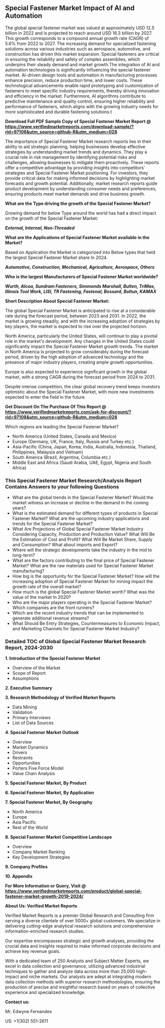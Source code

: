 <h2>Special Fastener Market Impact of AI and Automation</h2>The global special fastener market was valued at approximately USD 12.5 billion in 2022 and is projected to reach around USD 16.3 billion by 2027. This growth corresponds to a compound annual growth rate (CAGR) of 5.6% from 2022 to 2027. The increasing demand for specialized fastening solutions across various industries such as aerospace, automotive, and construction has driven this market expansion. Special fasteners are critical in ensuring the reliability and safety of complex assemblies, which underpins their steady demand and market growth.The integration of AI and automation technologies is significantly influencing the special fastener market. AI-driven design tools and automation in manufacturing processes enhance precision, reduce production time, and lower costs. These technological advancements enable rapid prototyping and customization of fasteners to meet specific industry requirements, thereby driving innovation and efficiency in the market. Furthermore, AI algorithms contribute to predictive maintenance and quality control, ensuring higher reliability and performance of fasteners, which aligns with the growing industry needs for more sophisticated and durable fastening solutions.t</p><p id="" class=""><strong>Download Full PDF Sample Copy of Special Fastener Market Report @ <a href="https://www.verifiedmarketreports.com/download-sample/?rid=97108&utm_source=github-R&utm_medium=028" target="_blank">https://www.verifiedmarketreports.com/download-sample/?rid=97108&utm_source=github-R&utm_medium=028</a></strong></p><p>The importance of&nbsp;Special Fastener Market research reports lies in their ability to aid strategic planning, helping businesses develop effective strategies by understanding market trends and dynamics. They play a crucial role in risk management by identifying potential risks and challenges, allowing businesses to mitigate them proactively. These reports offer a competitive advantage by providing insights into competitors' strategies and Special Fastener Market positioning. For investors, they provide critical data for making informed decisions by highlighting market forecasts and growth potential. Additionally, market research reports guide product development by understanding consumer needs and preferences, ensuring products meet market demands and drive business growth.</p><p><strong>What are the&nbsp;Type driving the growth of the Special Fastener Market?</strong></p><p id="" class="">Growing demand for below Type around the world has had a direct impact on the growth of the Special Fastener Market:</p><em><strong>External, Internal, Non-Threaded</strong></em></p><strong>What are the&nbsp;Applications&nbsp;of Special Fastener Market available in the Market?</strong></p><p id="" class="">Based on Application the Market is categorized into Below types that held the largest Special Fastener Market share In 2024.</p><em><strong>Automotive, Construction, Mechanical, Agriculture, Aerospace, Others</strong></em></p><strong>Who is the largest Manufacturers of Special Fastener Market worldwide?</strong></p><p><em><strong>Wurth, Alcoa, Sundram Fasteners, Simmonds Marshall, Bulten, TriMas, Illinois Tool Work, LISI, TR Fastening, Fastenal, Bossard, Boltun, KAMAX</strong></em></p><p id="" class=""><strong>Short Description About Special Fastener Market:</strong></p><p>The global Special Fastener Market is anticipated to rise at a considerable rate during the forecast period, between 2023 and 2031. In 2022, the market is growing steadily, and with the increasing adoption of strategies by key players, the market is expected to rise over the projected horizon.</p><p>North America, particularly the United States, will continue to play a pivotal role in the market's development. Any changes in the United States could significantly impact the Special Fastener Market growth trends. The market in North America is projected to grow considerably during the forecast period, driven by the high adoption of advanced technology and the presence of major industry players, creating ample growth opportunities.</p><p>Europe is also expected to experience significant growth in the global market, with a strong CAGR during the forecast period from 2024 to 2031.</p><p>Despite intense competition, the clear global recovery trend keeps investors optimistic about the Special Fastener Market, with more new investments expected to enter the field in the future.</p><p id="" class=""><strong>Get Discount On The Purchase Of This Report @ <a href="https://www.verifiedmarketreports.com/ask-for-discount/?rid=97108&utm_source=github-R&utm_medium=028" target="_blank">https://www.verifiedmarketreports.com/ask-for-discount/?rid=97108&utm_source=github-R&utm_medium=028</a></strong></p>Which regions are leading the Special Fastener Market?</p><ul><li>North America (United States, Canada and Mexico)</li><li>Europe (Germany, UK, France, Italy, Russia and Turkey etc.)</li><li>Asia-Pacific (China, Japan, Korea, India, Australia, Indonesia, Thailand, Philippines, Malaysia and Vietnam)</li><li>South America (Brazil, Argentina, Columbia etc.)</li><li>Middle East and Africa (Saudi Arabia, UAE, Egypt, Nigeria and South Africa)</li></ul><h3 id="" class="">This Special Fastener Market Research/Analysis Report Contains Answers to your following Questions</h3><ul><li>What are the global trends in the Special Fastener Market? Would the market witness an increase or decline in the demand in the coming years?</li><li>What is the estimated demand for different types of products in Special Fastener Market? What are the upcoming industry applications and trends for the Special Fastener Market?</li><li>What Are Projections of Global Special Fastener Market Industry Considering Capacity, Production and Production Value? What Will Be the Estimation of Cost and Profit? What Will Be Market Share, Supply and Consumption? What about imports and Export?</li><li>Where will the strategic developments take the industry in the mid to long-term?</li><li>What are the factors contributing to the final price of Special Fastener Market? What are the raw materials used for Special Fastener Market manufacturing?</li><li>How big is the opportunity for the Special Fastener Market? How will the increasing adoption of Special Fastener Market for mining impact the growth rate of the overall market?</li><li>How much is the global Special Fastener Market worth? What was the value of the market In 2020?</li><li>Who are the major players operating in the Special Fastener Market? Which companies are the front runners?</li><li>Which are the recent industry trends that can be implemented to generate additional revenue streams?</li><li>What Should Be Entry Strategies, Countermeasures to Economic Impact, and Marketing Channels for Special Fastener Market Industry?</li></ul><h3 id="" class="">Detailed TOC of Global Special Fastener Market Research Report, 2024-2030</h3><p id="" class=""><strong>1. Introduction of the Special Fastener Market</strong></p><ul><li>Overview of the Market</li><li>Scope of Report</li><li>Assumptions</li></ul><p id="" class=""><strong>2. Executive Summary</strong></p><p id="" class=""><strong>3. Research Methodology of Verified Market Reports</strong></p><ul><li>Data Mining</li><li>Validation</li><li>Primary Interviews</li><li>List of Data Sources</li></ul><p id="" class=""><strong>4. Special Fastener Market Outlook</strong></p><ul><li>Overview</li><li>Market Dynamics</li><li>Drivers</li><li>Restraints</li><li>Opportunities</li><li>Porters Five Force Model</li><li>Value Chain Analysis</li></ul><p id="" class=""><strong>5. Special Fastener Market, By Product</strong></p><p id="" class=""><strong>6. Special Fastener Market, By Application</strong></p><p id="" class=""><strong>7. Special Fastener Market, By Geography</strong></p><ul><li>North America</li><li>Europe</li><li>Asia Pacific</li><li>Rest of the World</li></ul><p id="" class=""><strong>8. Special Fastener Market Competitive Landscape</strong></p><ul><li>Overview</li><li>Company Market Ranking</li><li>Key Development Strategies</li></ul><p id="" class=""><strong>9. Company Profiles</strong></p><p id="" class=""><strong>10. Appendix</strong></p><p id="" class=""><strong>For More Information or Query, Visit @ <a href="https://www.verifiedmarketreports.com/product/global-special-fastener-market-growth-2019-2024/" target="_blank">https://www.verifiedmarketreports.com/product/global-special-fastener-market-growth-2019-2024/</a></strong></p><p id="" class=""><strong>About Us: Verified Market Reports</strong></p><p id="" class="">Verified Market Reports is a premier Global Research and Consulting firm serving a diverse clientele of over 5000+ global customers. We specialize in delivering cutting-edge analytical research solutions and comprehensive information-enriched research studies.</p><p id="" class="">Our expertise encompasses strategic and growth analyses, providing the crucial data and insights required to make informed corporate decisions and achieve key revenue goals.</p><p id="" class="">With a dedicated team of 250 Analysts and Subject Matter Experts, we excel in data collection and governance, utilizing advanced industrial techniques to gather and analyze data across more than 25,000 high-impact and niche markets. Our analysts are adept at integrating modern data collection methods with superior research methodologies, ensuring the production of precise and insightful research based on years of collective experience and specialized knowledge.</p><p id="" class=""><strong>Contact us:</strong></p><p id="" class="">Mr. Edwyne Fernandes</p><p id="" class="">US: +1(302) 551-2611</p>